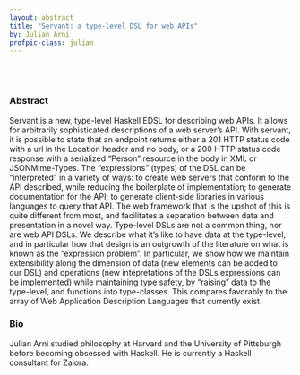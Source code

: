 ```yaml
---
layout: abstract
title: "Servant: a type-level DSL for web APIs"
by: Julian Arni
profpic-class: julian
---
```


<br><br>

### Abstract 

Servant is a new, type-level Haskell EDSL for describing web APIs. It allows for arbitrarily sophisticated descriptions of a web server’s API. With servant, it is possible to state that an endpoint returns either a 201 HTTP status code with a url in the Location header and no body, or a 200 HTTP status code response with a serialized “Person” resource in the body in XML or JSONMime-Types. The “expressions” (types) of the DSL can be “interpreted” in a variety of ways: to create web servers that conform to the API described, while reducing the boilerplate of implementation; to generate documentation for the API; to generate client-side libraries in various languages to query that API. The web framework that is the upshot of this is quite different from most, and facilitates a separation between data and presentation in a novel way. Type-level DSLs are not a common thing, nor are web API DSLs. We describe what it’s like to have data at the type-level, and in particular how that design is an outgrowth of the literature on what is known as the “expression problem”. In particular, we show how we maintain extensibility along the dimension of data (new elements can be added to our DSL) and operations (new intepretations of the DSLs expressions can be implemented) while maintaining type safety, by “raising” data to the type-level, and functions into type-classes. This compares favorably to the array of Web Application Description Languages that currently exist.

### Bio

Julian Arni studied philosophy at Harvard and the University of Pittsburgh before becoming obsessed with Haskell. He is currently a Haskell consultant for Zalora.
